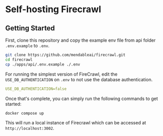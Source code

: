 # Self-hosting Firecrawl

## Getting Started

First, clone this repository and copy the example env file from api folder `.env.example` to `.env`.
```bash
git clone https://github.com/mendableai/firecrawl.git
cd firecrawl
cp ./apps/api/.env.example ./.env
```

For running the simplest version of FireCrawl, edit the `USE_DB_AUTHENTICATION` on `.env` to not use the database authentication.
```yml
USE_DB_AUTHENTICATION=false
```

Once that's complete, you can simply run the following commands to get started:
```bash
docker compose up
```

This will run a local instance of Firecrawl which can be accessed at `http://localhost:3002`.
